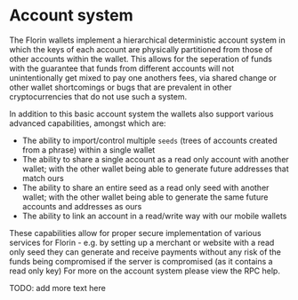 Account system
======

The Florin wallets implement a hierarchical deterministic account system in which the keys of each account are physically partitioned from those of other accounts within the wallet. This allows for the seperation of funds with the guarantee that funds from different accounts will not unintentionally get mixed to pay one anothers fees, via shared change 
or other wallet shortcomings or bugs that are prevalent in other cryptocurrencies that do not use such a system.

In addition to this basic account system the wallets also support various advanced capabilities, amongst which are:
* The ability to import/control multiple `seeds` (trees of accounts created from a phrase) within a single wallet
* The ability to share a single account as a read only account with another wallet; with the other wallet being able to generate future addresses that match ours
* The ability to share an entire seed as a read only seed with another wallet; with the other wallet being able to generate the same future accounts and addresses as ours
* The ability to link an account in a read/write way with our mobile wallets 

These capabilities allow for proper secure implementation of various services for Florin - e.g. by setting up a merchant or website with a read only seed they can generate and receive payments without any risk of the funds being compromised if the server is compromised (as it contains a read only key)
For more on the account system please view the RPC help.


TODO: add more text here
